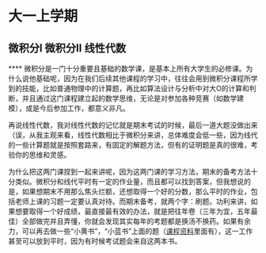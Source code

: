 # 大一上学期

## **微积分I 微积分Ⅱ 线性代数**

&#x20;**** 微积分是一门十分重要且基础的数学课，是基本上所有大学生的必修课。为什么说他基础呢，因为在我们后续其他课程的学习中，往往会用到微积分课程所学到的技能，比如普通物理中的计算题，再比如算法设计与分析中对大O的计算和判断，并且通过这门课程建立起的数学思维，无论是对参加各种竞赛（如数学建模），或是今后参加工作，都意义非凡。

再说线性代数，我对线性代数的记忆就是期末考试的时候，最后一道大题没做出来（误，从我主观来看，线性代数相比于微积分来讲，总体难度会低一些，因为线代的一些计算题就是按照套路来，有固定的解题方法，但有的证明题是真的很难，考验你的思维和灵感。

为什么把这两门课捏到一起来讲呢，因为这两门课的学习方法，期末的备考方法十分类似。微积分和线代平时有一定的作业量，而且都可以找到答案，但我想说的是，如果想期末不用那么焦头烂额，还想取得一个好的分数，那么平时的作业，包括老师上课的习题一定要认真对待。而期末备考，就两个字：刷题。功利来讲，如果想要取得一个好成绩，最直接最有效的办法，就是把往年卷（三年为宜，五年最佳）全部做完并且弄懂，你就会发现其实每年的考题都是换汤不换药。如果有余力，可以再去做一些“小黄书”，“小蓝书”上面的题（[课程资料](ke-cheng-zi-liao.md)里面有），这一工作甚至可以放到平时，因为有时候考试题会来自这两本书。

